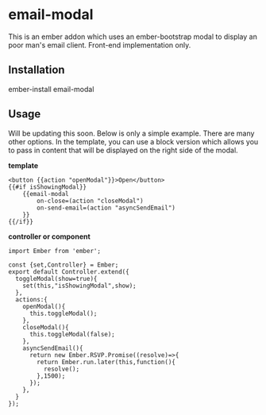 # email-modal
This is an ember addon which uses an ember-bootstrap modal to display an poor man's email client. Front-end implementation only. 


## Installation

ember-install email-modal



## Usage

Will be updating this soon. Below is only a simple example. There are many other options. In the template, you can use a block version which allows you to pass in content that will be displayed on the right side of the modal.


**template**
```
<button {{action "openModal"}}>Open</button>
{{#if isShowingModal}}
	{{email-modal 
		on-close=(action "closeModal") 
		on-send-email=(action "asyncSendEmail")
	}}
{{/if}}

```

**controller or component**
```
import Ember from 'ember';

const {set,Controller} = Ember;
export default Controller.extend({
  toggleModal(show=true){
    set(this,"isShowingModal",show);
  },
  actions:{
    openModal(){
      this.toggleModal();
    },
    closeModal(){
      this.toggleModal(false);
    },
    asyncSendEmail(){
      return new Ember.RSVP.Promise((resolve)=>{
		return Ember.run.later(this,function(){
		  resolve();
		},1500);
      });
    },
  }
});

```